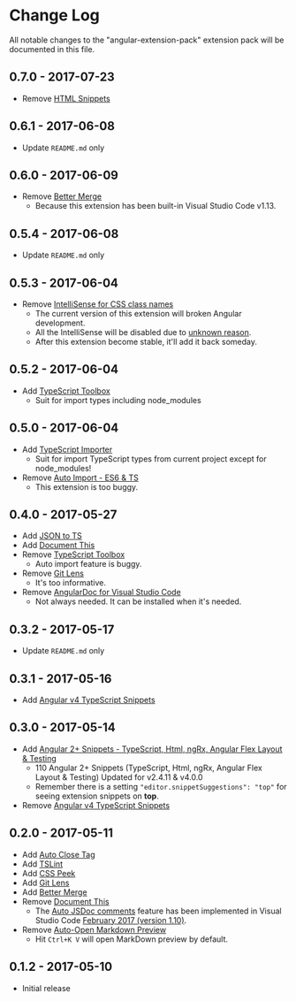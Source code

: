 # Change Log
All notable changes to the "angular-extension-pack" extension pack will be documented in this file.

## 0.7.0 - 2017-07-23
- Remove [HTML Snippets](https://marketplace.visualstudio.com/items?itemName=abusaidm.html-snippets)

## 0.6.1 - 2017-06-08
- Update `README.md` only

## 0.6.0 - 2017-06-09
- Remove [Better Merge](https://marketplace.visualstudio.com/items?itemName=pprice.better-merge)
    - Because this extension has been built-in Visual Studio Code v1.13.

## 0.5.4 - 2017-06-08
- Update `README.md` only

## 0.5.3 - 2017-06-04
- Remove [IntelliSense for CSS class names](https://marketplace.visualstudio.com/items?itemName=Zignd.html-css-class-completion)
    - The current version of this extension will broken Angular development.
    - All the IntelliSense will be disabled due to [unknown reason](https://github.com/zignd/HTML-CSS-Class-Completion/issues/58).
    - After this extension become stable, it'll add it back someday.

## 0.5.2 - 2017-06-04
- Add [TypeScript Toolbox](https://marketplace.visualstudio.com/items?itemName=DSKWRK.vscode-generate-getter-setter)
    - Suit for import types including node_modules

## 0.5.0 - 2017-06-04
- Add [TypeScript Importer](https://marketplace.visualstudio.com/items?itemName=pmneo.tsimporter)
    - Suit for import TypeScript types from current project except for node_modules!
- Remove [Auto Import - ES6 & TS](https://marketplace.visualstudio.com/items?itemName=moppitz.vscode-extension-auto-import)
    - This extension is too buggy.

## 0.4.0 - 2017-05-27
- Add [JSON to TS](https://marketplace.visualstudio.com/items?itemName=MariusAlchimavicius.json-to-ts)
- Add [Document This](https://marketplace.visualstudio.com/items?itemName=joelday.docthis)
- Remove [TypeScript Toolbox](https://marketplace.visualstudio.com/items?itemName=DSKWRK.vscode-generate-getter-setter)
    - Auto import feature is buggy.
- Remove [Git Lens](https://marketplace.visualstudio.com/items?itemName=eamodio.gitlens)
    - It's too informative.
- Remove [AngularDoc for Visual Studio Code](https://marketplace.visualstudio.com/items?itemName=AngularDoc.angulardoc-vscode)
    - Not always needed.  It can be installed when it's needed.

## 0.3.2 - 2017-05-17
- Update `README.md` only

## 0.3.1 - 2017-05-16
- Add [Angular v4 TypeScript Snippets](https://marketplace.visualstudio.com/items?itemName=johnpapa.Angular2)

## 0.3.0 - 2017-05-14
- Add [Angular 2+ Snippets - TypeScript, Html, ngRx, Angular Flex Layout & Testing](https://marketplace.visualstudio.com/items?itemName=Mikael.Angular-BeastCode)
    - 110 Angular 2+ Snippets (TypeScript, Html, ngRx, Angular Flex Layout & Testing) Updated for v2.4.11 & v4.0.0
    - Remember there is a setting `"editor.snippetSuggestions": "top"` for seeing extension snippets on **top**.
- Remove [Angular v4 TypeScript Snippets](https://marketplace.visualstudio.com/items?itemName=johnpapa.Angular2)

## 0.2.0 - 2017-05-11
- Add [Auto Close Tag](https://marketplace.visualstudio.com/items?itemName=formulahendry.auto-close-tag)
- Add [TSLint](https://marketplace.visualstudio.com/items?itemName=eg2.tslint)
- Add [CSS Peek](https://marketplace.visualstudio.com/items?itemName=pranaygp.vscode-css-peek)
- Add [Git Lens](https://marketplace.visualstudio.com/items?itemName=eamodio.gitlens)
- Add [Better Merge](https://marketplace.visualstudio.com/items?itemName=pprice.better-merge)
- Remove [Document This](https://marketplace.visualstudio.com/items?itemName=joelday.docthis)
    - The [Auto JSDoc comments](https://code.visualstudio.com/updates/v1_10#_auto-jsdoc-comments) feature has been implemented in Visual Studio Code [February 2017 (version 1.10)](https://code.visualstudio.com/updates/v1_10).
- Remove [Auto-Open Markdown Preview](https://marketplace.visualstudio.com/items?itemName=hnw.vscode-auto-open-markdown-preview)
    - Hit `Ctrl+K V` will open MarkDown preview by default.

## 0.1.2 - 2017-05-10
- Initial release

